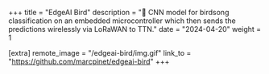 +++
title = "EdgeAI Bird"
description = "📡 CNN model for birdsong classification on an embedded microcontroller which then sends the predictions wirelessly via LoRaWAN to TTN."
date = "2024-04-20"
weight = 1

[extra]
remote_image = "/edgeai-bird/img.gif"
link_to = "https://github.com/marcpinet/edgeai-bird"
+++